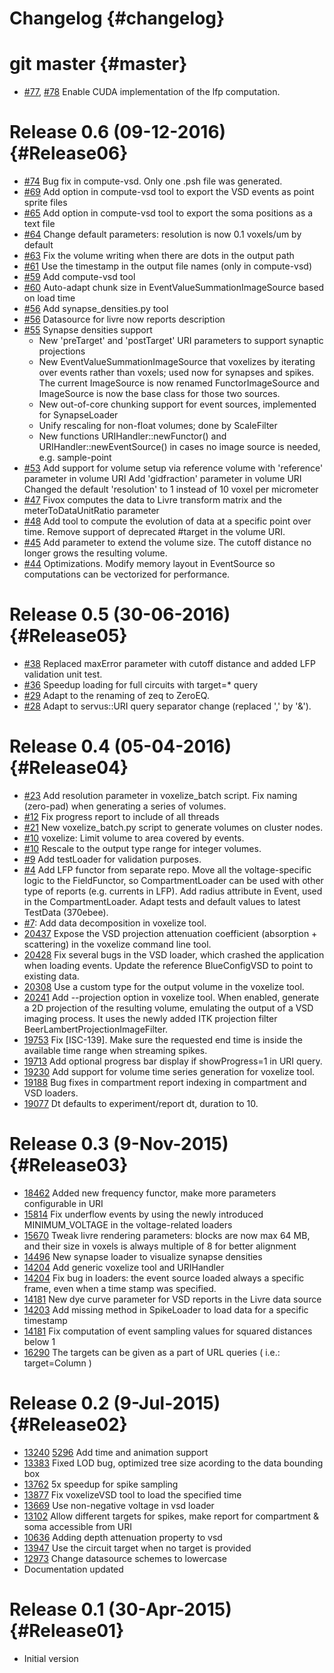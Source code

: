 Changelog {#changelog}
=========

# git master {#master}

* [#77](https://github.com/BlueBrain/Fivox/pull/77),
  [#78](https://github.com/BlueBrain/Fivox/pull/78)
  Enable CUDA implementation of the lfp computation.

# Release 0.6 (09-12-2016) {#Release06}

* [#74](https://github.com/BlueBrain/Fivox/pull/74)
  Bug fix in compute-vsd. Only one .psh file was generated.
* [#69](https://github.com/BlueBrain/Fivox/pull/69)
  Add option in compute-vsd tool to export the VSD events as point sprite files
* [#65](https://github.com/BlueBrain/Fivox/pull/65)
  Add option in compute-vsd tool to export the soma positions as a text file
* [#64](https://github.com/BlueBrain/Fivox/pull/64)
  Change default parameters: resolution is now 0.1 voxels/um by default
* [#63](https://github.com/BlueBrain/Fivox/pull/63)
  Fix the volume writing when there are dots in the output path
* [#61](https://github.com/BlueBrain/Fivox/pull/61)
  Use the timestamp in the output file names (only in compute-vsd)
* [#59](https://github.com/BlueBrain/Fivox/pull/59)
  Add compute-vsd tool
* [#60](https://github.com/BlueBrain/Fivox/pull/60)
  Auto-adapt chunk size in EventValueSummationImageSource based on load time
* [#56](https://github.com/BlueBrain/Fivox/pull/56)
  Add synapse_densities.py tool
* [#56](https://github.com/BlueBrain/Fivox/pull/56)
  Datasource for livre now reports description
* [#55](https://github.com/BlueBrain/Fivox/pull/55)
  Synapse densities support
  - New 'preTarget' and 'postTarget' URI parameters to support synaptic
    projections
  - New EventValueSummationImageSource that voxelizes by iterating over events
    rather than voxels; used now for synapses and spikes. The current
    ImageSource is now renamed FunctorImageSource and ImageSource is now the
    base class for those two sources.
  - New out-of-core chunking support for event sources, implemented for
    SynapseLoader
  - Unify rescaling for non-float volumes; done by ScaleFilter
  - New functions URIHandler::newFunctor() and URIHandler::newEventSource() in
    cases no image source is needed, e.g. sample-point
* [#53](https://github.com/BlueBrain/Fivox/pull/53)
  Add support for volume setup via reference volume with 'reference' parameter
  in volume URI
  Add 'gidfraction' parameter in volume URI
  Changed the default 'resolution' to 1 instead of 10 voxel per micrometer
* [#47](https://github.com/BlueBrain/Fivox/pull/47)
  Fivox computes the data to Livre transform matrix and the meterToDataUnitRatio
  parameter
* [#48](https://github.com/BlueBrain/Fivox/pull/48)
  Add tool to compute the evolution of data at a specific point over time.
  Remove support of deprecated \#target in the volume URI.
* [#45](https://github.com/BlueBrain/Fivox/pull/45)
  Add parameter to extend the volume size. The cutoff distance no longer grows
  the resulting volume.
* [#44](https://github.com/BlueBrain/Fivox/pull/44)
  Optimizations. Modify memory layout in EventSource so computations can be
  vectorized for performance.

# Release 0.5 (30-06-2016) {#Release05}

* [#38](https://github.com/BlueBrain/Fivox/pull/38)
  Replaced maxError parameter with cutoff distance and added LFP
  validation unit test.
* [#36](https://github.com/BlueBrain/Fivox/pull/36)
  Speedup loading for full circuits with target=* query
* [#29](https://github.com/BlueBrain/Fivox/pull/29)
  Adapt to the renaming of zeq to ZeroEQ.
* [#28](https://github.com/BlueBrain/Fivox/pull/28)
  Adapt to servus::URI query separator change (replaced ',' by '&').

# Release 0.4 (05-04-2016) {#Release04}

* [#23](https://github.com/BlueBrain/Fivox/pull/23)
  Add resolution parameter in voxelize_batch script.
  Fix naming (zero-pad) when generating a series of volumes.
* [#12](https://github.com/BlueBrain/Fivox/issue/12)
  Fix progress report to include of all threads
* [#21](https://github.com/BlueBrain/Fivox/pull/21)
  New voxelize_batch.py script to generate volumes on cluster nodes.
* [#10](https://github.com/BlueBrain/Fivox/pull/10)
  voxelize: Limit volume to area covered by events.
* [#10](https://github.com/BlueBrain/Fivox/pull/10)
  Rescale to the output type range for integer volumes.
* [#9](https://github.com/BlueBrain/Fivox/pull/9)
  Add testLoader for validation purposes.
* [#4](https://github.com/BlueBrain/Fivox/pull/4)
  Add LFP functor from separate repo. Move all the voltage-specific logic to
  the FieldFunctor, so CompartmentLoader can be used with other type of reports
  (e.g. currents in LFP).
  Add radius attribute in Event, used in the CompartmentLoader.
  Adapt tests and default values to latest TestData (370ebee).
* [#7](https://github.com/BlueBrain/Fivox/pull/7):
  Add data decomposition in voxelize tool.
* [20437](https://bbpcode.epfl.ch/code/#/c/20437/)
  Expose the VSD projection attenuation coefficient (absorption + scattering)
  in the voxelize command line tool.
* [20428](https://bbpcode.epfl.ch/code/#/c/20428/)
  Fix several bugs in the VSD loader, which crashed the application when
  loading events.
  Update the reference BlueConfigVSD to point to existing data.
* [20308](https://bbpcode.epfl.ch/code/#/c/20308/)
  Use a custom type for the output volume in the voxelize tool.
* [20241](https://bbpcode.epfl.ch/code/#/c/20241/)
  Add --projection option in voxelize tool. When enabled, generate a 2D
  projection of the resulting volume, emulating the output of a VSD imaging
  process. It uses the newly added ITK projection filter
  BeerLambertProjectionImageFilter.
* [19753](https://bbpcode.epfl.ch/code/#/c/19753/)
  Fix [ISC-139]. Make sure the requested end time is inside the available time
  range when streaming spikes.
* [19713](https://bbpcode.epfl.ch/code/#/c/19713/)
  Add optional progress bar display if showProgress=1 in URI query.
* [19230](https://bbpcode.epfl.ch/code/#/c/19230/)
  Add support for volume time series generation for voxelize tool.
* [19188](https://bbpcode.epfl.ch/code/#/c/19181/)
  Bug fixes in compartment report indexing in compartment and VSD loaders.
* [19077](https://bbpcode.epfl.ch/code/#/c/19077/)
  Dt defaults to experiment/report dt, duration to 10.

# Release 0.3 (9-Nov-2015){#Release03}

* [18462](https://bbpcode.epfl.ch/code/#/c/18462/)
  Added new frequency functor, make more parameters configurable in URI
* [15814](https://bbpcode.epfl.ch/code/#/c/15814/)
  Fix underflow events by using the newly introduced MINIMUM_VOLTAGE in the
  voltage-related loaders
* [15670](https://bbpcode.epfl.ch/code/#/c/15670/)
  Tweak livre rendering parameters: blocks are now max 64 MB, and their size
  in voxels is always multiple of 8 for better alignment
* [14496](https://bbpcode.epfl.ch/code/#/c/14496/)
  New synapse loader to visualize synapse densities
* [14204](https://bbpcode.epfl.ch/code/#/c/14204/)
  Add generic voxelize tool and URIHandler
* [14204](https://bbpcode.epfl.ch/code/#/c/14204/)
  Fix bug in loaders: the event source loaded always a specific frame,
  even when a time stamp was specified.
* [14181](https://bbpcode.epfl.ch/code/#/c/14181/)
  New dye curve parameter for VSD reports in the Livre data source
* [14203](https://bbpcode.epfl.ch/code/#/c/14203/)
  Add missing method in SpikeLoader to load data for a specific timestamp
* [14181](https://bbpcode.epfl.ch/code/#/c/14181/)
  Fix computation of event sampling values for squared distances below 1
* [16290](https://bbpcode.epfl.ch/code/16290/)
  The targets can be given as a part of URL queries ( i.e.: target=Column )


# Release 0.2 (9-Jul-2015){#Release02}

* [13240](https://bbpcode.epfl.ch/code/#/c/13240/)
  [5296](https://bbpcode.epfl.ch/code/#/c/5296/)
  Add time and animation support
* [13383](https://bbpcode.epfl.ch/code/#/c/13383/)
  Fixed LOD bug, optimized tree size acording to the data bounding box
* [13762](https://bbpcode.epfl.ch/code/#/c/13762/)
  5x speedup for spike sampling
* [13877](https://bbpcode.epfl.ch/code/#/c/13877/)
  Fix voxelizeVSD tool to load the specified time
* [13669](https://bbpcode.epfl.ch/code/#/c/13669/)
  Use non-negative voltage in vsd loader
* [13102](https://bbpcode.epfl.ch/code/#/c/13102/)
  Allow different targets for spikes, make report for compartment & soma
  accessible from URI
* [10636](https://bbpcode.epfl.ch/code/#/c/10636/)
  Adding depth attenuation property to vsd
* [13947](https://bbpcode.epfl.ch/code/#/c/13947/)
  Use the circuit target when no target is provided
* [12973](https://bbpcode.epfl.ch/code/#/c/12973/)
  Change datasource schemes to lowercase
* Documentation updated

# Release 0.1 (30-Apr-2015){#Release01}

* Initial version
